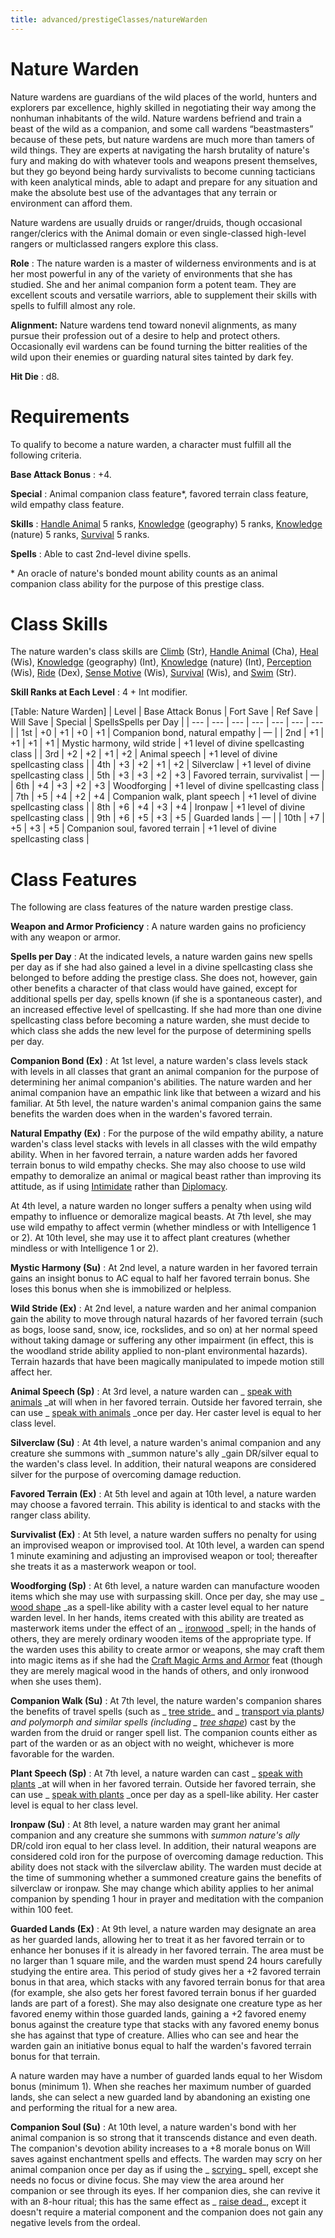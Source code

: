 ```yaml
---
title: advanced/prestigeClasses/natureWarden
---
```

# Nature Warden

Nature wardens are guardians of the wild places of the world, hunters and explorers par excellence, highly skilled in negotiating their way among the nonhuman inhabitants of the wild. Nature wardens befriend and train a beast of the wild as a companion, and some call wardens “beastmasters” because of these pets, but nature wardens are much more than tamers of wild things. They are experts at navigating the harsh brutality of nature's fury and making do with whatever tools and weapons present themselves, but they go beyond being hardy survivalists to become cunning tacticians with keen analytical minds, able to adapt and prepare for any situation and make the absolute best use of the advantages that any terrain or environment can afford them.

Nature wardens are usually druids or ranger/druids, though occasional ranger/clerics with the Animal domain or even single-classed high-level rangers or multiclassed rangers explore this class.

**Role** : The nature warden is a master of wilderness environments and is at her most powerful in any of the variety of environments that she has studied. She and her animal companion form a potent team. They are excellent scouts and versatile warriors, able to supplement their skills with spells to fulfill almost any role.

**Alignment:** Nature wardens tend toward nonevil alignments, as many pursue their profession out of a desire to help and protect others. Occasionally evil wardens can be found turning the bitter realities of the wild upon their enemies or guarding natural sites tainted by dark fey.

**Hit Die** : d8.

# Requirements

To qualify to become a nature warden, a character must fulfill all the following criteria.

**Base Attack Bonus** : +4.

**Special** : Animal companion class feature\*, favored terrain class feature, wild empathy class feature.

**Skills** : [Handle Animal](../../skills/handleAnimal.md#_handle-animal) 5 ranks, [Knowledge](../../skills/knowledge.md#_knowledge) (geography) 5 ranks, [Knowledge](../../skills/knowledge.md#_knowledge) (nature) 5 ranks, [Survival](../../skills/survival.md#_survival) 5 ranks.

**Spells** : Able to cast 2nd-level divine spells.

\* An oracle of nature's bonded mount ability counts as an animal companion class ability for the purpose of this prestige class.

# Class Skills

The nature warden's class skills are [Climb](../../skills/climb.md#_climb) (Str), [Handle Animal](../../skills/handleAnimal.md#_handle-animal) (Cha), [Heal](../../skills/heal.md#_heal) (Wis), [Knowledge](../../skills/knowledge.md#_knowledge) (geography) (Int), [Knowledge](../../skills/knowledge.md#_knowledge) (nature) (Int), [Perception](../../skills/perception.md#_perception) (Wis), [Ride](../../skills/ride.md#_ride) (Dex), [Sense Motive](../../skills/senseMotive.md#_sense-motive) (Wis), [Survival](../../skills/survival.md#_survival) (Wis), and [Swim](../../skills/swim.md#_swim) (Str).

**Skill Ranks at Each Level** : 4 + Int modifier.

[Table: Nature Warden]
| Level | Base Attack Bonus | Fort Save | Ref Save | Will Save | Special | SpellsSpells per Day |
| --- | --- | --- | --- | --- | --- | --- |
| 1st | +0 | +1 | +0 | +1 | Companion bond, natural empathy | — |
| 2nd | +1 | +1 | +1 | +1 | Mystic harmony, wild stride | +1 level of divine spellcasting class |
| 3rd | +2 | +2 | +1 | +2 | Animal speech | +1 level of divine spellcasting class |
| 4th | +3 | +2 | +1 | +2 | Silverclaw | +1 level of divine spellcasting class |
| 5th | +3 | +3 | +2 | +3 | Favored terrain, survivalist | — |
| 6th | +4 | +3 | +2 | +3 | Woodforging | +1 level of divine spellcasting class |
| 7th | +5 | +4 | +2 | +4 | Companion walk, plant speech | +1 level of divine spellcasting class |
| 8th | +6 | +4 | +3 | +4 | Ironpaw | +1 level of divine spellcasting class |
| 9th | +6 | +5 | +3 | +5 | Guarded lands | — |
| 10th | +7 | +5 | +3 | +5 | Companion soul, favored terrain | +1 level of divine spellcasting class |

# Class Features

The following are class features of the nature warden prestige class.

**Weapon and Armor Proficiency** : A nature warden gains no proficiency with any weapon or armor.

**Spells per Day** : At the indicated levels, a nature warden gains new spells per day as if she had also gained a level in a divine spellcasting class she belonged to before adding the prestige class. She does not, however, gain other benefits a character of that class would have gained, except for additional spells per day, spells known (if she is a spontaneous caster), and an increased effective level of spellcasting. If she had more than one divine spellcasting class before becoming a nature warden, she must decide to which class she adds the new level for the purpose of determining spells per day.

**Companion Bond (Ex)** : At 1st level, a nature warden's class levels stack with levels in all classes that grant an animal companion for the purpose of determining her animal companion's abilities. The nature warden and her animal companion have an empathic link like that between a wizard and his familiar. At 5th level, the nature warden's animal companion gains the same benefits the warden does when in the warden's favored terrain.

**Natural Empathy (Ex)** : For the purpose of the wild empathy ability, a nature warden's class level stacks with levels in all classes with the wild empathy ability. When in her favored terrain, a nature warden adds her favored terrain bonus to wild empathy checks. She may also choose to use wild empathy to demoralize an animal or magical beast rather than improving its attitude, as if using [Intimidate](../../skills/intimidate.md#_intimidate) rather than [Diplomacy](../../skills/diplomacy.md#_diplomacy).

At 4th level, a nature warden no longer suffers a penalty when using wild empathy to influence or demoralize magical beasts. At 7th level, she may use wild empathy to affect vermin (whether mindless or with Intelligence 1 or 2). At 10th level, she may use it to affect plant creatures (whether mindless or with Intelligence 1 or 2).

**Mystic Harmony (Su)** : At 2nd level, a nature warden in her favored terrain gains an insight bonus to AC equal to half her favored terrain bonus. She loses this bonus when she is immobilized or helpless.

**Wild Stride (Ex)** : At 2nd level, a nature warden and her animal companion gain the ability to move through natural hazards of her favored terrain (such as bogs, loose sand, snow, ice, rockslides, and so on) at her normal speed without taking damage or suffering any other impairment (in effect, this is the woodland stride ability applied to non-plant environmental hazards). Terrain hazards that have been magically manipulated to impede motion still affect her.

**Animal Speech (Sp)** : At 3rd level, a nature warden can _ [speak with animals](../../spells/speakWithAnimals.md#_speak-with-animals) _at will when in her favored terrain. Outside her favored terrain, she can use _ [speak with animals](../../spells/speakWithAnimals.md#_speak-with-animals) _once per day. Her caster level is equal to her class level.

**Silverclaw (Su)** : At 4th level, a nature warden's animal companion and any creature she summons with _summon nature's ally _gain DR/silver equal to the warden's class level. In addition, their natural weapons are considered silver for the purpose of overcoming damage reduction.

**Favored Terrain (Ex)** : At 5th level and again at 10th level, a nature warden may choose a favored terrain. This ability is identical to and stacks with the ranger class ability.

**Survivalist (Ex)** : At 5th level, a nature warden suffers no penalty for using an improvised weapon or improvised tool. At 10th level, a warden can spend 1 minute examining and adjusting an improvised weapon or tool; thereafter she treats it as a masterwork weapon or tool.

**Woodforging (Sp)** : At 6th level, a nature warden can manufacture wooden items which she may use with surpassing skill. Once per day, she may use _ [wood shape](../../spells/woodShape.md#_wood-shape) _as a spell-like ability with a caster level equal to her nature warden level. In her hands, items created with this ability are treated as masterwork items under the effect of an _ [ironwood](../../spells/ironwood.md#_ironwood) _spell; in the hands of others, they are merely ordinary wooden items of the appropriate type. If the warden uses this ability to create armor or weapons, she may craft them into magic items as if she had the [Craft Magic Arms and Armor](../../feats.md#_craft-magic-arms-and-armor) feat (though they are merely magical wood in the hands of others, and only ironwood when she uses them).

**Companion Walk (Su)** : At 7th level, the nature warden's companion shares the benefits of travel spells (such as _ [tree stride](../../spells/treeStride.md#_tree-stride)_ and _ [transport via plants](../../spells/transportViaPlants.md#_transport-via-plants)_) and polymorph and similar spells (including _ [tree shape](../../spells/treeShape.md#_tree-shape)_) cast by the warden from the druid or ranger spell list. The companion counts either as part of the warden or as an object with no weight, whichever is more favorable for the warden.

**Plant Speech (Sp)** : At 7th level, a nature warden can cast _ [speak with plants](../../spells/speakWithPlants.md#_speak-with-plants) _at will when in her favored terrain. Outside her favored terrain, she can use _ [speak with plants](../../spells/speakWithPlants.md#_speak-with-plants) _once per day as a spell-like ability. Her caster level is equal to her class level.

**Ironpaw (Su)** : At 8th level, a nature warden may grant her animal companion and any creature she summons with _summon nature's ally_ DR/cold iron equal to her class level. In addition, their natural weapons are considered cold iron for the purpose of overcoming damage reduction. This ability does not stack with the silverclaw ability. The warden must decide at the time of summoning whether a summoned creature gains the benefits of silverclaw or ironpaw. She may change which ability applies to her animal companion by spending 1 hour in prayer and meditation with the companion within 100 feet.

**Guarded Lands (Ex)** : At 9th level, a nature warden may designate an area as her guarded lands, allowing her to treat it as her favored terrain or to enhance her bonuses if it is already in her favored terrain. The area must be no larger than 1 square mile, and the warden must spend 24 hours carefully studying the entire area. This period of study gives her a +2 favored terrain bonus in that area, which stacks with any favored terrain bonus for that area (for example, she also gets her forest favored terrain bonus if her guarded lands are part of a forest). She may also designate one creature type as her favored enemy within those guarded lands, gaining a +2 favored enemy bonus against the creature type that stacks with any favored enemy bonus she has against that type of creature. Allies who can see and hear the warden gain an initiative bonus equal to half the warden's favored terrain bonus for that terrain.

A nature warden may have a number of guarded lands equal to her Wisdom bonus (minimum 1). When she reaches her maximum number of guarded lands, she can select a new guarded land by abandoning an existing one and performing the ritual for a new area.

**Companion Soul (Su)** : At 10th level, a nature warden's bond with her animal companion is so strong that it transcends distance and even death. The companion's devotion ability increases to a +8 morale bonus on Will saves against enchantment spells and effects. The warden may scry on her animal companion once per day as if using the _ [scrying](../../spells/scrying.md#_scrying)_ spell, except she needs no focus or divine focus. She may view the area around her companion or see through its eyes. If her companion dies, she can revive it with an 8-hour ritual; this has the same effect as _ [raise dead](../../spells/raiseDead.md#_raise-dead)_, except it doesn't require a material component and the companion does not gain any negative levels from the ordeal.

